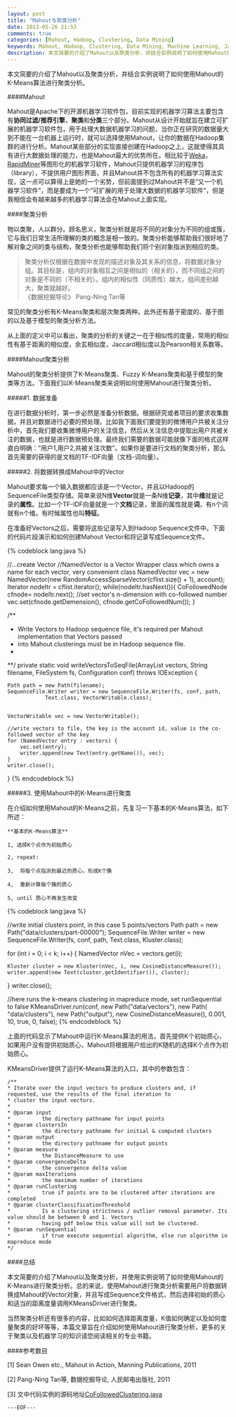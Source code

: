 ```yaml
---
layout: post
title: "Mahout与聚类分析"
date: 2013-05-26 21:53
comments: true
categories: [Mahout, Hadoop, Clustering, Data Mining]
keywords: Mahout, Hadoop, Clustering, Data Mining, Machine Learning, Java, MapReduce
description: 本文简要的介绍了Mahout以及聚类分析，并结合实例说明了如何使用Mahout的K-Means算法进行聚类分析。Mahout是可扩展的开源机器学习软件包，目前实现的机器学习算法主要包含有协同过滤/推荐引擎，聚类和分类三个部分。Mahout从开始设计就旨在建立可扩展的机器学习软件包，她的一些部分的实现直接创建在Hadoop之上，这就使得其具有进行大数据处理的能力，也是Mahout最大的优势所在。当你正在研究的数据量大到不能在一台机器上运行时，就可以选择使用Mahout，让你的数据在Hadoop集群的进行分析。
---
```


本文简要的介绍了Mahout以及聚类分析，并结合实例说明了如何使用Mahout的K-Means算法进行聚类分析。

####Mahout

Mahout是Apache下的开源机器学习软件包，目前实现的机器学习算法主要包含有**协同过滤/推荐引擎**，**聚类**和**分类**三个部分。Mahout从设计开始就旨在建立可扩展的机器学习软件包，用于处理大数据机器学习的问题，当你正在研究的数据量大到不能在一台机器上运行时，就可以选择使用Mahout，让你的数据在Hadoop集群的进行分析。Mahout某些部分的实现直接创建在Hadoop之上，这就使得其具有进行大数据处理的能力，也是Mahout最大的优势所在。相比较于[Weka][wk]，[RapidMiner][rdm]等图形化的机器学习软件，Mahout只提供机器学习的程序包（library），不提供用户图形界面，并且Mahout并不包含所有的机器学习算法实现，这一点可以算得上是她的一个劣势，但前面提到过Mahout并不是“又一个机器学习软件”，而是要成为一个“可扩展的用于处理大数据的机器学习软件”，但是我相信会有越来越多的机器学习算法会在Mahout上面实现。


####聚类分析

物以类聚，人以群分。顾名思义，聚类分析就是将不同的对象分为不同的组或簇，它与我们日常生活所理解的类的概念是相一致的。聚类分析能够帮助我们很好地了解对象之间的类与结构，聚类分析也能够帮助我们将个别对象指派到相应的类。


> 聚类分析仅根据在数据中发现的描述对象及其关系的信息，将数据对象分组。其目标是，组内的对象相互之间是相似的（相关的），而不同组之间的对象是不同的（不相关的）。组内的相似性（同质性）越大，组间差别越大，聚类就越好。<br/>《数据挖掘导论》 Pang-Ning Tan等

常见的聚类分析有K-Means聚类和层次聚类两种。此外还有基于密度的、基于图的以及基于模型的聚类分析方法。

从上面的定义中可以看出，聚类的分析的关键之一在于相似性的度量，常用的相似性有基于距离的相似度，余玄相似度，Jaccard相似度以及Pearson相关系数等。

####Mahout聚类分析

Mahout的聚类分析提供了K-Means聚类、Fuzzy K-Means聚类和基于模型的聚类等方法。下面我们以K-Means聚类来说明如何使用Mahout进行聚类分析。

#####1. 数据准备

在进行数据分析时，第一步必然是准备分析数据。根据研究或者项目的要求收集数据，并且对数据进行必要的预处理。比如我下面我们要提到的微博用户共被关注分析中，首先我们要收集微博用户的关注信息，然后从关注信息中提取出用户共被关注的数据，也就是进行数据预处理。最终我们需要的数据可能就像下面的格式这样直白明确：“用户1,用户2,共被关注次数”。如果你是要进行文档的聚类分析，那么首先需要的获得的是文档的TF-IDF向量（文档-词向量）。

#####2. 将数据转换成Mahout中的Vector

Mahout要求每一个输入数据都应该是一个Vector，并且以Hadoop的SequenceFile类型存储。简单来说N维**Vector**就是一条N维**记录**，其中**维**就是记录的**属性**。比如一个TF-IDF向量就是一个**文档**记录，里面的属性就是**词**，有n个词就有n个维。有时候属性也叫**特征**。

在准备好Vectors之后，需要将这些记录写入到Hadoop Sequence文件中。下面的代码片段演示和如何创建Mahout Vector和将记录写成Sequence文件。

{% codeblock lang:java %}

//...create Vector
//NamedVector is a Vector Wrapper class which owns a name for each vector, very convenient class 
NamedVector vec = new NamedVector(new RandomAccessSparseVector(cflist.size() + 1), account);
Iterator<CoFollowedNode> nodeItr = cflist.iterator();
while(nodeItr.hasNext()){
	CoFollowedNode cfnode= nodeItr.next();
	//set vector's n-dimension with co-followed number
	vec.set(cfnode.getDemension(), cfnode.getCoFollowedNum());
}


/**
  * Write Vectors to Hadoop sequence file, it's required per Mahout implementation that Vectors passed
  * into Mahout clusterings must be in Hadoop sequence file. 
  * 
  **/
private static void writeVectorsToSeqFile(ArrayList<NamedVector> vectors, String filename,
		FileSystem fs, Configuration conf) throws IOException {
		
	Path path = new Path(filename);
	SequenceFile.Writer writer = new SequenceFile.Writer(fs, conf, path,
				Text.class, VectorWritable.class);

		
	VectorWritable vec = new VectorWritable();
		
	//write vectors to file, the key is the account id, value is the co-followed vector of the key
	for (NamedVector entry : vectors) {
		vec.set(entry);
		writer.append(new Text(entry.getName()), vec);
	}
	writer.close();
		
}
{% endcodeblock %}

#####3. 使用Mahout中的K-Means进行聚类

在介绍如何使用Mahout的K-Means之前，先复习一下基本的K-Means算法，如下所述：

	**基本的K-Means算法**

	1, 选择K个点作为初始质心

	2, repeat:

	3,	将每个点指派到最近的质心，形成K个簇

	4,	重新计算每个簇的质心

	5, until 质心不再发生改变


{% codeblock lang:java %}

//write initial clusters point, in this case 5 points/vectors
Path path = new Path("data/clusters/part-00000");
SequenceFile.Writer writer = new SequenceFile.Writer(fs, conf, path,
		Text.class, Kluster.class);

for (int i = 0; i < k; i++) {
	NamedVector nVec =  vectors.get(i);
			
	Kluster cluster = new Kluster(nVec, i, new CosineDistanceMeasure());
	writer.append(new Text(cluster.getIdentifier()), cluster);
}
writer.close();
		
//here runs the k-means clustering in mapreduce mode, set runSequential to false
KMeansDriver.run(conf, new Path("data/vectors"), new Path(
		"data/clusters"), new Path("output"),
		new CosineDistanceMeasure(), 0.001, 10, true, 0, false);
{% endcodeblock %}

上面的代码显示了Mahout中运行K-Means算法的用法，首先提供K个初始质心，如果用户没有提供初始质心，Mahout将根据用户给出的K随机的选择K个点作为初始质心。

KMeansDriver提供了运行K-Means算法的入口，其中的参数包含：

	/**
   	* Iterate over the input vectors to produce clusters and, if requested, use the results of the final iteration to
   	* cluster the input vectors.
   	* 
   	* @param input
   	*          the directory pathname for input points
   	* @param clustersIn
   	*          the directory pathname for initial & computed clusters
   	* @param output
   	*          the directory pathname for output points
   	* @param measure
   	*          the DistanceMeasure to use
   	* @param convergenceDelta
   	*          the convergence delta value
   	* @param maxIterations
   	*          the maximum number of iterations
   	* @param runClustering
   	*          true if points are to be clustered after iterations are completed
   	* @param clusterClassificationThreshold
   	*          Is a clustering strictness / outlier removal parameter. Its value should be between 0 and 1. Vectors
   	*          having pdf below this value will not be clustered.
   	* @param runSequential
   	*          if true execute sequential algorithm, else run algorithm in mapreduce mode 
   	*/


####总结

本文简要的介绍了Mahout以及聚类分析，并使用实例说明了如何使用Mahout的K-Means进行聚类分析。总的来说，使用Mahout进行聚类分析需要用户将数据转换成Mahout的Vector对象，并且写成Sequence文件格式，然后选择初始的质心和适当的距离度量调用KMeansDriver进行聚类。

当然聚类分析还有很多的内容，比如如何选择距离度量，K值如何确定以及如何度量聚类的好坏等等，本篇文章旨在介绍如何使用Mahout进行聚类分析，更多的关于聚类以及机器学习的知识请您阅读相关的专业书籍。


####参考数目

\[1\] Sean Owen etc., Mahout in Action, Manning Publications, 2011

\[2\] Pang-Ning Tan等, 数据挖掘导论, 人民邮电出版社, 2011 

\[3\] 文中代码实例的源码地址[CoFollowedClustering.java][src]

`---EOF---`


[src]:https://github.com/yoyzhou/weibo_analysis/blob/master/src/com/yoyzhou/weibo/CoFollowedClustering.java
[wk]:http://www.cs.waikato.ac.nz/ml/weka/
[rdm]:https://rapid-i.com/content/view/181/190/

